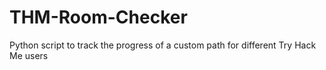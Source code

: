 # THM-Room-Checker
Python script to track the progress of a custom path for different Try Hack Me users
